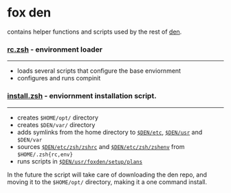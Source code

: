 # fox den

contains helper functions and scripts used by the rest of [den](https://github.com/noriah/den).

### [rc.zsh](rc.zsh) - environment loader
---
- loads several scripts that configure the base enviornment
- configures and runs compinit

### [install.zsh](install.zsh) - enviornment installation script.
---
- creates `$HOME/opt/` directory
- creates `$DEN/var/` directory
- adds symlinks from the home directory to [`$DEN/etc`](/etc), [`$DEN/usr`](/usr) and `$DEN/var`
- sources [`$DEN/etc/zsh/zshrc`](/etc/zsh/zshrc) and [`$DEN/etc/zsh/zshenv`](/etc/zsh/zshenv) from `$HOME/.zsh{rc,env}`
- runs scripts in [`$DEN/usr/foxden/setup/plans`](setup/plans/)

In the future the script will take care of downloading the den repo, and moving it to the `$HOME/opt/` directory, making it a one command install.
